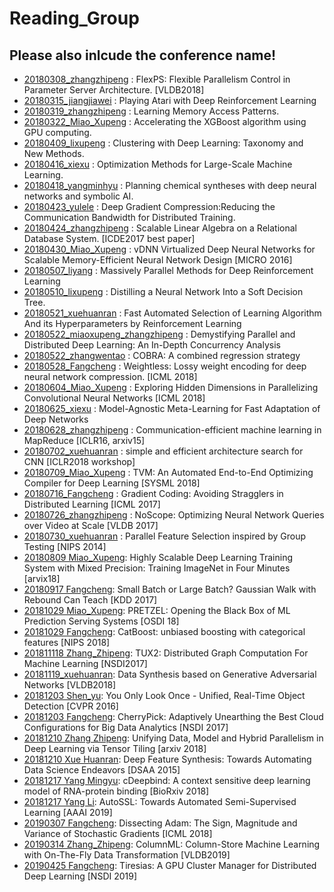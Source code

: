 # Reading_Group
## Please also inlcude the conference name!
* [20180308_zhangzhipeng](https://github.com/DMALab/Reading_Group/blob/master/slides/20180308_Zhipeng_FlexPS.pptx) : FlexPS: Flexible Parallelism Control in Parameter Server
  Architecture. [VLDB2018]
* [20180315_jiangjiawei](https://github.com/DMALab/Reading_Group/blob/master/slides/20180315_Jiawei_DQN.pptx) : Playing Atari with Deep Reinforcement Learning 
* [20180319_zhangzhipeng](https://github.com/DMALab/Reading_Group/blob/master/slides/20180319_Zhipeng_LearnMemoryAccessPattern.pptx) : Learning Memory Access Patterns.
* [20180322_Miao_Xupeng](https://github.com/DMALab/Reading_Group/blob/master/slides/20180322_miaoxupeng_AccelerateXgboostOnGPU.pdf) : Accelerating the XGBoost algorithm using GPU computing.
* [20180409_lixupeng](https://github.com/DMALab/Reading_Group/blob/master/slides/20180409_Xupeng_clusteringNN.pptx) : Clustering with Deep Learning: Taxonomy and New Methods.
* [20180416_xiexu](https://github.com/DMALab/Reading_Group/blob/master/slides/20180416_Xu_sgd.pptx) : Optimization Methods for Large-Scale Machine Learning.
* [20180418_yangminhyu](https://github.com/DMALab/Reading_Group/blob/master/slides/20180418_MingYu.pptx) : Planning chemical syntheses with deep neural networks and symbolic AI.
* [20180423_yulele](https://github.com/DMALab/Reading_Group/blob/master/slides/20180423_Lele_DGC.pptx) : 
  Deep Gradient Compression:Reducing the Communication Bandwidth for Distributed Training.
* [20180424_zhangzhipeng](https://github.com/DMALab/Reading_Group/blob/master/slides/20180424_Zhipeng_SLAonRDB.pptx) : Scalable Linear Algebra on a Relational Database System. [ICDE2017 best paper]
* [20180430_Miao_Xupeng](https://github.com/DMALab/Reading_Group/blob/master/slides/20180430_Miaoxupeng.pdf) : vDNN Virtualized Deep Neural Networks for Scalable Memory-Efficient Neural Network Design [MICRO 2016]
* [20180507_liyang](https://github.com/DMALab/Reading_Group/blob/master/slides/20180507_Liyang_Gorila.pdf) : Massively Parallel Methods for Deep Reinforcement Learning
* [20180510_lixupeng](https://github.com/DMALab/Reading_Group/blob/master/slides/20180510_Li_Xupeng_distillation.pptx) : Distilling a Neural Network Into a Soft Decision Tree.
* [20180521_xuehuanran](https://github.com/DMALab/Reading_Group/blob/master/slides/20180521_Huanran.pptx) : Fast Automated Selection of Learning Algorithm And its Hyperparameters by Reinforcement Learning
* [20180522_miaoxupeng_zhangzhipeng](https://github.com/DMALab/Reading_Group/blob/master/slides/20180522_Miao_Xupeng_Zhang_Zhipeng_distdl.pptx) : Demystifying Parallel and Distributed Deep Learning: An In-Depth Concurrency Analysis 
* [20180522_zhangwentao](https://github.com/DMALab/Reading_Group/blob/master/slides/20180524_Zhang_wentao.pptx) : COBRA: A combined regression strategy
* [20180528_Fangcheng](https://github.com/DMALab/Reading_Group/blob/master/slides/20180528_Fangcheng_Weightless.pptx) : Weightless: Lossy weight encoding for deep neural network compression. [ICML 2018]
* [20180604_Miao_Xupeng](https://github.com/DMALab/Reading_Group/blob/master/slides/20180604_Miao_Xupeng.pptx) : Exploring Hidden Dimensions in Parallelizing Convolutional Neural Networks  [ICML 2018]
* [20180625_xiexu](https://github.com/DMALab/Reading_Group/blob/master/slides/20180625_Xiexu.pptx) : Model-Agnostic Meta-Learning for Fast Adaptation of Deep Networks
* [20180628_zhangzhipeng](https://github.com/DMALab/Reading_Group/blob/master/slides/20180628_Zhang_Zhipeng.pptx) : Communication-efficient machine learning in MapReduce [ICLR16, arxiv15]
* [20180702_xuehuanran](https://github.com/DMALab/Reading_Group/blob/master/slides/20180702_Huanran.pdf) : simple and efficient architecture search for CNN [ICLR2018 workshop]
* [20180709_Miao_Xupeng](https://github.com/DMALab/Reading_Group/blob/master/slides/20180709_Miao_Xupeng.pdf) : TVM: An Automated End-to-End Optimizing Compiler for Deep Learning [SYSML 2018]
* [20180716_Fangcheng](https://github.com/DMALab/Reading_Group/blob/master/slides/20180716_Fangcheng.pptx) : Gradient Coding: Avoiding Stragglers in Distributed Learning [ICML 2017]
* [20180726_zhangzhipeng](https://github.com/DMALab/Reading_Group/blob/master/slides/20180726_zhangzhipeng.pdf) : NoScope: Optimizing Neural Network Queries over Video at Scale [VLDB 2017]
* [20180730_xuehuanran](https://github.com/DMALab/Reading_Group/blob/master/slides/20180730_Huanran.pptx) : Parallel Feature Selection inspired by Group Testing [NIPS 2014]
* [20180809 Miao_Xupeng](https://github.com/DMALab/Reading_Group/blob/master/slides/20180809_Miao_Xupeng.pdf): Highly Scalable Deep Learning Training System with Mixed Precision: Training ImageNet in Four Minutes [arvix18]
* [20180917 Fangcheng](https://github.com/DMALab/Reading_Group/blob/master/slides/20180917_Fangcheng.pdf): Small Batch or Large Batch? Gaussian Walk with Rebound Can Teach [KDD 2017]
* [20181029 Miao_Xupeng](https://github.com/DMALab/Reading_Group/blob/master/slides/20181029_Miao_Xupeng.pdf): PRETZEL: Opening the Black Box of ML Prediction Serving Systems [OSDI 18]
* [20181029 Fangcheng](https://github.com/DMALab/Reading_Group/blob/master/slides/20181029_Fangcheng.pdf): CatBoost: unbiased boosting with categorical features [NIPS 2018]
* [201811118 Zhang_Zhipeng](https://github.com/DMALab/Reading_Group/blob/master/slides/20181118_Zhang_Zhipeng.pdf): TUX2: Distributed Graph Computation For Machine Learning [NSDI2017]
* [20181119_xuehuanran](https://github.com/DMALab/Reading_Group/blob/master/slides/20181119_Huanran.pptx): Data Synthesis based on Generative Adversarial Networks [VLDB2018]
* [20181203 Shen_yu](https://github.com/DMALab/Reading_Group/blob/master/slides/20181203_Shen_Yu.pdf): You Only Look Once - Unified, Real-Time Object Detection [CVPR 2016]
* [20181203 Fangcheng](https://github.com/DMALab/Reading_Group/blob/master/slides/20181203_Fangcheng.pdf): CherryPick: Adaptively Unearthing the Best Cloud Configurations for Big Data Analytics [NSDI 2017]
* [20181210 Zhang Zhipeng](https://github.com/DMALab/Reading_Group/blob/master/slides/20181210_Zhang_Zhipeng.pdf): Unifying Data, Model and Hybrid Parallelism in Deep Learning via Tensor Tiling [arxiv 2018]
* [20181210 Xue Huanran](https://github.com/DMALab/Reading_Group/blob/master/slides/20181210_Huanran.pdf): Deep Feature Synthesis: Towards Automating Data Science Endeavors [DSAA 2015]
* [20181217 Yang Mingyu](https://github.com/DMALab/Reading_Group/blob/master/slides/20181217_Yang_Mingyu.pdf): cDeepbind: A context sensitive deep learning model of RNA-protein binding [BioRxiv 2018]
* [20181217 Yang Li](https://github.com/DMALab/Reading_Group/blob/master/slides/20181217_Yang_Li.pdf): AutoSSL: Towards Automated Semi-Supervised Learning [AAAI 2019]
* [20190307 Fangcheng](https://github.com/DMALab/Reading_Group/blob/master/slides/20190307_Fangcheng.pdf): Dissecting Adam: The Sign, Magnitude and Variance of Stochastic Gradients [ICML 2018]
* [20190314 Zhang_Zhipeng](https://github.com/DMALab/Reading_Group/blob/master/slides/20190314_Zhang_Zhipeng.pdf): ColumnML: Column-Store Machine Learning with On-The-Fly Data Transformation [VLDB2019]
* [20190425 Fangcheng](https://github.com/DMALab/Reading_Group/blob/master/slides/20190425_Fangcheng.pdf): Tiresias: A GPU Cluster Manager for Distributed Deep Learning [NSDI 2019]

